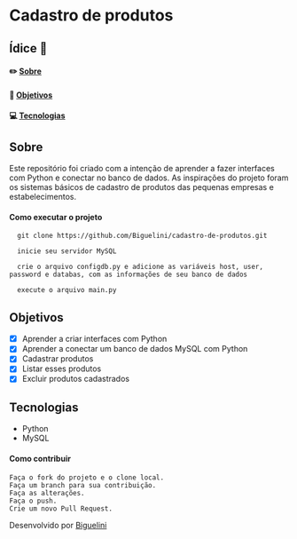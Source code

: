 # Cadastro de produtos
## Ídice :memo:
#### ✏️ [Sobre](https://github.com/Biguelini/cadastro-de-produtos#sobre)
#### 🚀 [Objetivos](https://github.com/Biguelini/cadastro-de-produtos#objetivos)
#### 💻	[Tecnologias](https://github.com/Biguelini/cadastro-de-produtos#tecnologias)
## Sobre
Este repositório foi criado com a intenção de aprender a fazer interfaces com Python e conectar no banco de dados. As inspirações do projeto foram os sistemas básicos de cadastro de produtos das pequenas empresas e estabelecimentos.
#### Como executar o projeto
```
  git clone https://github.com/Biguelini/cadastro-de-produtos.git
  
  inicie seu servidor MySQL
  
  crie o arquivo configdb.py e adicione as variáveis host, user, password e databas, com as informações de seu banco de dados 
  
  execute o arquivo main.py
```
## Objetivos
- [X] Aprender a criar interfaces com Python
- [X] Aprender a conectar um banco de dados MySQL com Python
- [X] Cadastrar produtos
- [X] Listar esses produtos
- [X] Excluir produtos cadastrados
## Tecnologias
* Python
* MySQL
#### Como contribuir 
```
Faça o fork do projeto e o clone local.
Faça um branch para sua contribuição.
Faça as alterações.
Faça o push.
Crie um novo Pull Request.
```

Desenvolvido por [Biguelini](https://github.com/Biguelini)
